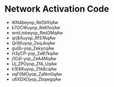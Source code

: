 # Network Activation Code
* iKN4beyop_ReDbYqAw
* k7OCWuyop_ReKfoqAw
* wmLmbeyop_Red3MqAw
* qrj8Auyop_RfS7AqAw
* Qr9jfuyop_ZeqJkqAw
* guIib-yop_ZekycqAw
* H3yCP-yop_ZeB7kqAw
* j1CdI-yop_ZeA4MqAw
* Uj_ZPOyop_ZfA_UqAw
* k1E6Kuyop_ZfA8cqAw
* xqF0MOyop_ZaNm0qAw
* u6XDXOyop_ZbqwgqAw
